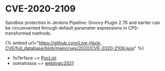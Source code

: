 # CVE-2020-2109

Sandbox protection in Jenkins Pipeline: Groovy Plugin 2.78 and earlier can be circumvented through default parameter expressions in CPS-transformed methods.

{% embed url="https://github.com/Live-Hack-CVE/full_database/blob/main/cves/2020/CVE-2020-2109.json" %}


* 1n7erface ~> [PocList](https://zeste.alice-snow.ru/2020/database/cve-2020-2109/poclist-1n7erface)
* somatrasss ~> [weblogic2021](https://zeste.alice-snow.ru/2020/database/cve-2020-2109/weblogic2021-somatrasss)